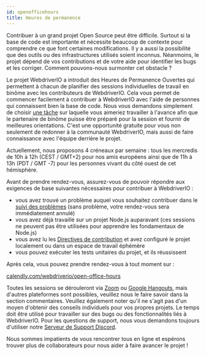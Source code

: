 ```yaml
---
id: openofficehours
title: Heures de permanence
---
```


Contribuer à un grand projet Open Source peut être difficile. Surtout si la base de code est importante et nécessite beaucoup de contexte pour comprendre ce que font certaines modifications. Il y a aussi la possibilité que des outils ou des infrastructures utilisés soient inconnus. Néanmoins, le projet dépend de vos contributions et de votre aide pour identifier les bugs et les corriger. Comment pouvons-nous surmonter cet obstacle ?

Le projet WebdriverIO a introduit des Heures de Permanence Ouvertes qui permettent à chacun de planifier des sessions individuelles de travail en binôme avec les contributeurs de WebdriverIO. Cela vous permet de commencer facilement à contribuer à WebdriverIO avec l'aide de personnes qui connaissent bien la base de code. Nous vous demandons simplement de choisir [une tâche](https://github.com/webdriverio/webdriverio/issues?q=is%3Aissue+is%3Aopen+sort%3Aupdated-desc+label%3Afirst-timers-only) sur laquelle vous aimeriez travailler à l'avance afin que le partenaire de binôme puisse être préparé pour la session et fournir de meilleures orientations. C'est une opportunité gratuite pour vous non seulement de redonner à la communauté WebdriverIO, mais aussi de faire connaissance avec l'équipe derrière le projet.

Actuellement, nous proposons 4 créneaux par semaine : tous les mercredis de 10h à 12h (CEST / GMT+2) pour nos amis européens ainsi que de 11h à 13h (PDT / GMT -7) pour les personnes vivant du côté ouest de cet hémisphère.

Avant de prendre rendez-vous, assurez-vous de pouvoir répondre aux exigences de base suivantes nécessaires pour contribuer à WebdriverIO :

- vous avez trouvé un problème auquel vous souhaitez contribuer dans le [suivi des problèmes](https://github.com/webdriverio/webdriverio/issues) (sans problème, votre rendez-vous sera immédiatement annulé)
- vous avez déjà travaillé sur un projet Node.js auparavant (ces sessions ne peuvent pas être utilisées pour apprendre les fondamentaux de Node.js)
- vous avez lu les [Directives de contribution](https://github.com/webdriverio/webdriverio/blob/main/CONTRIBUTING.md#set-up-project) et avez configuré le projet localement ou dans un espace de travail éphémère
- vous pouvez exécuter les tests unitaires du projet, et ils réussissent

Après cela, vous pouvez prendre rendez-vous à tout moment sur :

[calendly.com/webdriverio/open-office-hours](https://calendly.com/webdriverio/open-office-hours)

Toutes les sessions se dérouleront via [Zoom](https://zoom.us/) ou [Google Hangouts](https://hangouts.google.com/), mais d'autres plateformes sont possibles, veuillez nous le faire savoir dans la section commentaires. Veuillez également noter qu'il ne s'agit pas d'un moyen d'obtenir des conseils individuels pour vos propres projets. Le temps doit être utilisé pour travailler sur des bugs ou des fonctionnalités liés à WebdriverIO. Pour les questions de support, nous vous demandons toujours d'utiliser notre [Serveur de Support Discord](https://discord.webdriver.io).

Nous sommes impatients de vous rencontrer tous en ligne et espérons trouver plus de collaborateurs pour nous aider à faire avancer le projet !
